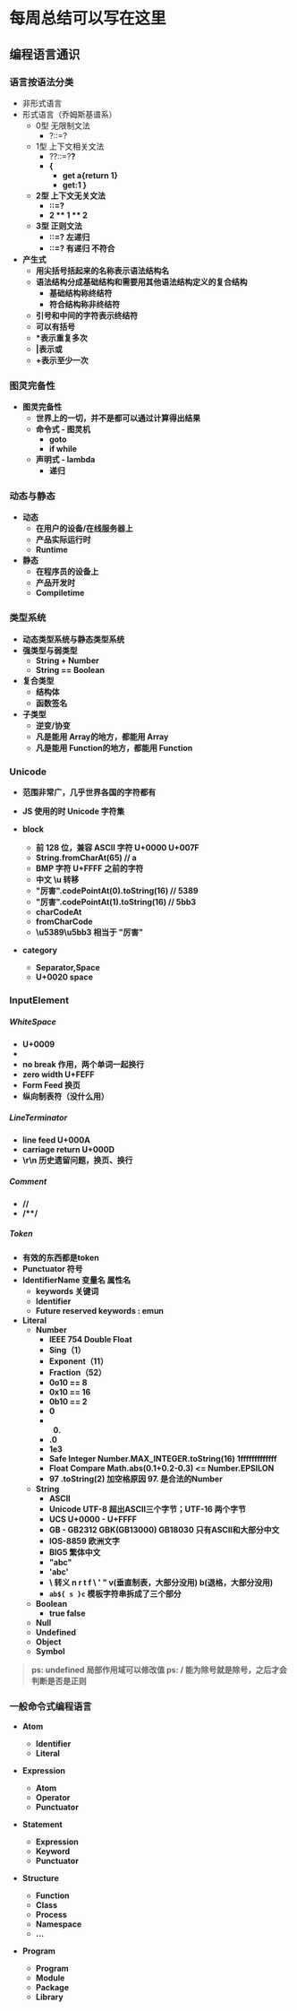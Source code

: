 # 每周总结可以写在这里


## 编程语言通识

### 语言按语法分类

- 非形式语言
- 形式语言（乔姆斯基谱系）
	* 0型 无限制文法
		+ ?::=?
	* 1型 上下文相关文法
		+ ?<A>?::=?<B>?
		+ {
			+ get a{return 1}
			+ get:1
		}
	* 2型 上下文无关文法
		+ <A>::=?
		+ 2 ** 1 ** 2
	* 3型 正则文法
		+ <A>::=<A>? 左递归
		+ <A>::=?<A> 有递归 不符合
- 产生式
	* 用尖括号括起来的名称表示语法结构名
	* 语法结构分成基础结构和需要用其他语法结构定义的复合结构
		+ 基础结构称终结符
		+ 符合结构称非终结符
	* 引号和中间的字符表示终结符
	* 可以有括号
	* *表示重复多次
	* |表示或
	* +表示至少一次

### 图灵完备性
- 图灵完备性
	* 世界上的一切，并不是都可以通过计算得出结果
	* 命令式 - 图灵机
		+ goto
		+ if while
	* 声明式 - lambda
		+ 递归

### 动态与静态
- 动态
	* 在用户的设备/在线服务器上
	* 产品实际运行时
	* Runtime
- 静态
	* 在程序员的设备上
	* 产品开发时
	* Compiletime

### 类型系统
- 动态类型系统与静态类型系统
- 强类型与弱类型
	* String + Number
	* String == Boolean
- 复合类型
	* 结构体
	* 函数签名
- 子类型
	* 逆变/协变
	* 凡是能用 Array<Parent>的地方，都能用 Array<Child>
	* 凡是能用 Function<Child>的地方，都能用 Function<Parent>


### Unicode
- 范围非常广，几乎世界各国的字符都有
- JS 使用的时 Unicode 字符集

- block
	* 前 128 位，兼容 ASCII 字符  U+0000 U+007F
	* String.fromCharAt(65)		// a
	* BMP 字符  U+FFFF 之前的字符
	* 中文  \u 转移
	* "厉害".codePointAt(0).toString(16)		// 5389
	* "厉害".codePointAt(1).toString(16)		// 5bb3
	* charCodeAt
	* fromCharCode
	* \u5389\u5bb3  相当于 "厉害"

- category
	* Separator,Space
	* U+0020 space


### InputElement
##### WhiteSpace
- <TAB>	U+0009
- <SP>
- <NBSP>		no break 作用，两个单词一起换行
- <ZWNBSP>	zero width	U+FEFF
- <FF>		Form Feed 换页
- <VT>		纵向制表符（没什么用）
##### LineTerminator
- <LF>	line feed  U+000A
- <CR>	carriage return U+000D
- \r\n 历史遗留问题，换页、换行
##### Comment
- //
- /**/
##### Token
- 有效的东西都是token
- Punctuator	符号
- IdentifierName	变量名 属性名
	* keywords		关键词
	* Identifier
	* Future reserved keywords : emun
- Literal
	* Number
		+ IEEE 754 Double Float
		+ Sing（1）
		+ Exponent（11）
		+ Fraction（52）
		+ 0o10 == 8
		+ 0x10 == 16
		+ 0b10 == 2
		+ 0
		+ 0.
		+ .0
		+ 1e3
		+ Safe Integer  Number.MAX_INTEGER.toString(16)  1fffffffffffff
		+ Float Compare Math.abs(0.1+0.2-0.3) <= Number.EPSILON
		+ 97 .toString(2)  	加空格原因	97. 是合法的Number
	* String
		+ ASCII
		+ Unicode UTF-8 超出ASCII三个字节；UTF-16 两个字节
		+ UCS 	U+0000 - U+FFFF
		+ GB - GB2312 GBK(GB13000) GB18030  只有ASCII和大部分中文
		+ IOS-8859	欧洲文字
		+ BIG5 繁体中文
		+ "abc"
		+ 'abc'
		+ \ 转义  n r t f \ ' " v(垂直制表，大部分没用) b(退格，大部分没用)
		+ `ab${ s }c` 模板字符串拆成了三个部分
	* Boolean
		+ true false
	* Null
	* Undefined
	* Object
	* Symbol

> ps: undefined 局部作用域可以修改值
> ps: / 能为除号就是除号，之后才会判断是否是正则

### 一般命令式编程语言

- Atom
	* Identifier
	* Literal

- Expression
	* Atom
	* Operator
	* Punctuator

- Statement
	* Expression
	* Keyword
	* Punctuator

- Structure
	* Function
	* Class
	* Process
	* Namespace
	* ...

- Program
	* Program
	* Module
	* Package
	* Library




